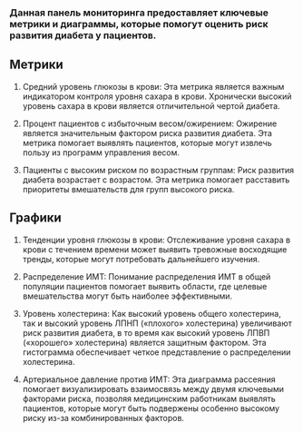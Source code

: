 ### Данная панель мониторинга предоставляет ключевые метрики и диаграммы, которые помогут оценить риск развития диабета у пациентов. 
## Метрики
1. Средний уровень глюкозы в крови: Эта метрика является важным индикатором контроля уровня сахара в крови. Хронически высокий уровень сахара в крови является отличительной чертой диабета.

2. Процент пациентов с избыточным весом/ожирением: Ожирение является значительным фактором риска развития диабета. Эта метрика помогает выявлять пациентов, которые могут извлечь пользу из программ управления весом.

3. Пациенты с высоким риском по возрастным группам: Риск развития диабета возрастает с возрастом. Эта метрика помогает расставить приоритеты вмешательств для групп высокого риска.

## Графики


1. Тенденции уровня глюкозы в крови: Отслеживание уровня сахара в крови с течением времени может выявить тревожные восходящие тренды, которые могут потребовать дальнейшего изучения.

2. Распределение ИМТ: Понимание распределения ИМТ в общей популяции пациентов помогает выявить области, где целевые вмешательства могут быть наиболее эффективными.

3. Уровень холестерина: Как высокий уровень общего холестерина, так и высокий уровень ЛПНП («плохого» холестерина) увеличивают риск развития диабета, в то время как высокий уровень ЛПВП («хорошего» холестерина) является защитным фактором. Эта гистограмма обеспечивает четкое представление о распределении холестерина. 

4. Артериальное давление против ИМТ: Эта диаграмма рассеяния помогает визуализировать взаимосвязь между двумя ключевыми факторами риска, позволяя медицинским работникам выявлять пациентов, которые могут быть подвержены особенно высокому риску из-за комбинированных факторов.

